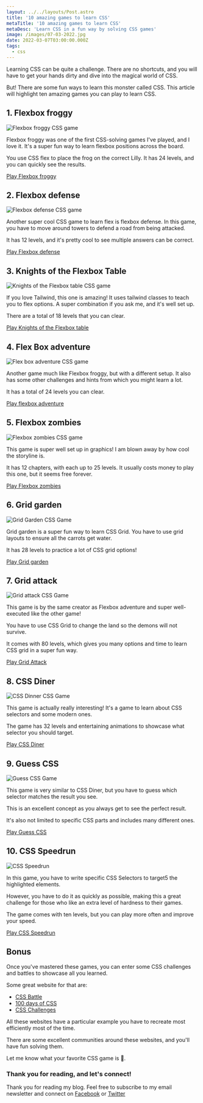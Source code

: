 ```yaml
---
layout: ../../layouts/Post.astro
title: '10 amazing games to learn CSS'
metaTitle: '10 amazing games to learn CSS'
metaDesc: 'Learn CSS in a fun way by solving CSS games'
image: /images/07-03-2022.jpg
date: 2022-03-07T03:00:00.000Z
tags:
  - css
---
```


Learning CSS can be quite a challenge. There are no shortcuts, and you will have to get your hands dirty and dive into the magical world of CSS.

But! There are some fun ways to learn this monster called CSS. This article will highlight ten amazing games you can play to learn CSS.

## 1. Flexbox froggy

![Flexbox froggy CSS game](https://cdn.hashnode.com/res/hashnode/image/upload/v1645941286010/IfWgVWMSP.png)

Flexbox froggy was one of the first CSS-solving games I've played, and I love it.
It's a super fun way to learn flexbox positions across the board.

You use CSS flex to place the frog on the correct Lilly.
It has 24 levels, and you can quickly see the results.

[Play Flexbox froggy](https://flexboxfroggy.com/)

## 2. Flexbox defense

![Flexbox defense CSS game](https://cdn.hashnode.com/res/hashnode/image/upload/v1645941388346/ISBMoQEJo.png)

Another super cool CSS game to learn flex is flexbox defense. In this game, you have to move around towers to defend a road from being attacked.

It has 12 levels, and it's pretty cool to see multiple answers can be correct.

[Play Flexbox defense](http://www.flexboxdefense.com/)

## 3. Knights of the Flexbox Table

![Knights of the Flexbox table CSS game](https://cdn.hashnode.com/res/hashnode/image/upload/v1645941484909/CE_gI2qjL.png)

If you love Tailwind, this one is amazing!
It uses tailwind classes to teach you to flex options.
A super combination if you ask me, and it's well set up.

There are a total of 18 levels that you can clear.

[Play Knights of the Flexbox table](https://knightsoftheflexboxtable.com/)

## 4. Flex Box adventure

![Flex box adventure CSS game](https://cdn.hashnode.com/res/hashnode/image/upload/v1645941641104/ZoNRCPR4T.png)

Another game much like Flexbox froggy, but with a different setup.
It also has some other challenges and hints from which you might learn a lot.

It has a total of 24 levels you can clear.

[Play flexbox adventure](https://codingfantasy.com/games/flexboxadventure/play)

## 5. Flexbox zombies

![Flexbox zombies CSS game](https://cdn.hashnode.com/res/hashnode/image/upload/v1645941763052/mkpGdXFQ4.png)

This game is super well set up in graphics!
I am blown away by how cool the storyline is.

It has 12 chapters, with each up to 25 levels. It usually costs money to play this one, but it seems free forever.

[Play Flexbox zombies](https://mastery.games/flexboxzombies)

## 6. Grid garden

![Grid Garden CSS Game](https://cdn.hashnode.com/res/hashnode/image/upload/v1645941872383/5gMB0gxCF.png)

Grid garden is a super fun way to learn CSS Grid. You have to use grid layouts to ensure all the carrots get water.

It has 28 levels to practice a lot of CSS grid options!

[Play Grid garden](https://cssgridgarden.com/)

## 7. Grid attack

![Grid attack CSS Game](https://cdn.hashnode.com/res/hashnode/image/upload/v1645941995081/p6UD5JFH-.png)

This game is by the same creator as Flexbox adventure and super well-executed like the other game!

You have to use CSS Grid to change the land so the demons will not survive.

It comes with 80 levels, which gives you many options and time to learn CSS grid in a super fun way.

[Play Grid Attack](https://codingfantasy.com/games/css-grid-attack/play)

## 8. CSS Diner

![CSS Dinner CSS Game](https://cdn.hashnode.com/res/hashnode/image/upload/v1645942101408/9e003Z5vA.png)

This game is actually really interesting!
It's a game to learn about CSS selectors and some modern ones.

The game has 32 levels and entertaining animations to showcase what selector you should target.

[Play CSS Diner](https://flukeout.github.io/)

## 9. Guess CSS

![Guess CSS Game](https://cdn.hashnode.com/res/hashnode/image/upload/v1645942238609/Drx0t3YFJ.png)

This game is very similar to CSS Diner, but you have to guess which selector matches the result you see.

This is an excellent concept as you always get to see the perfect result.

It's also not limited to specific CSS parts and includes many different ones.

[Play Guess CSS](https://www.guess-css.app/)

## 10. CSS Speedrun

![CSS Speedrun](https://cdn.hashnode.com/res/hashnode/image/upload/v1645942354518/c4twY1_Ov.png)

In this game, you have to write specific CSS Selectors to target5 the highlighted elements.

However, you have to do it as quickly as possible, making this a great challenge for those who like an extra level of hardness to their games.

The game comes with ten levels, but you can play more often and improve your speed.

[Play CSS Speedrun](https://css-speedrun.netlify.app/)

## Bonus

Once you've mastered these games, you can enter some CSS challenges and battles to showcase all you learned.

Some great website for that are:

- [CSS Battle](https://cssbattle.dev/)
- [100 days of CSS](https://100dayscss.com/)
- [CSS Challenges](https://css-challenges.com/)

All these websites have a particular example you have to recreate most efficiently most of the time.

There are some excellent communities around these websites, and you'll have fun solving them.

Let me know what your favorite CSS game is 🙌.

### Thank you for reading, and let's connect!

Thank you for reading my blog. Feel free to subscribe to my email newsletter and connect on [Facebook](https://www.facebook.com/DailyDevTipsBlog) or [Twitter](https://twitter.com/DailyDevTips1)
